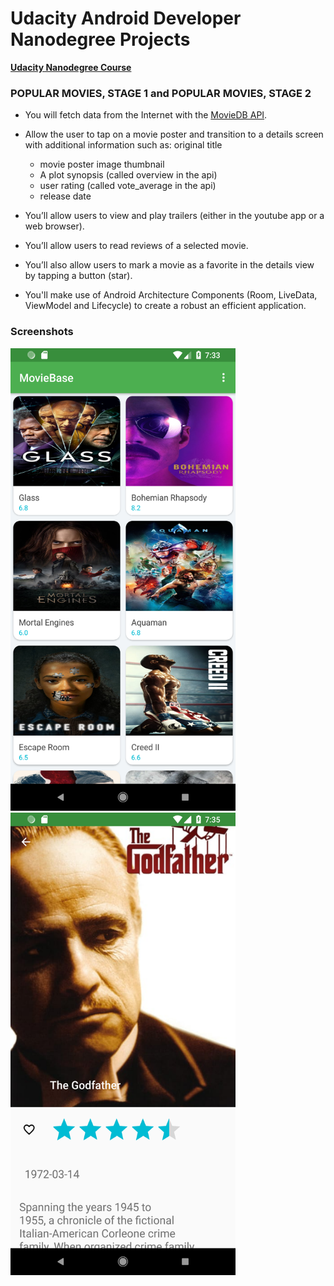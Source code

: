 # Udacity Android Developer Nanodegree Projects

**[Udacity Nanodegree Course](https://in.udacity.com/course/android-developer-nanodegree-by-google--nd801)**

### POPULAR MOVIES, STAGE 1 and POPULAR MOVIES, STAGE 2

- You will fetch data from the Internet with the [MovieDB API](https://www.themoviedb.org/).

* Allow the user to tap on a movie poster and transition to a details screen with additional information such as:
  original title

  - movie poster image thumbnail
  - A plot synopsis (called overview in the api)
  - user rating (called vote_average in the api)
  - release date

* You’ll allow users to view and play trailers (either in the youtube app or a web browser).
* You’ll allow users to read reviews of a selected movie.
* You’ll also allow users to mark a movie as a favorite in the details view by tapping a button (star).
* You'll make use of Android Architecture Components (Room, LiveData, ViewModel and Lifecycle) to create a robust an efficient application.

### Screenshots

<img src="https://github.com/udayrajsawhney/Udacity-Android-Nanodegree-Projects/blob/master/screenshots/1.png" width="360" height="740"/> <img src="https://github.com/udayrajsawhney/Udacity-Android-Nanodegree-Projects/blob/master/screenshots/2.png" width="360" height="740"/>
